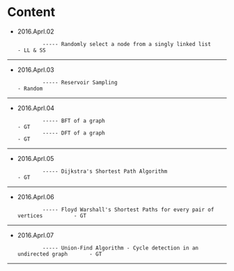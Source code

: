 # Content



- 2016.Aprl.02

              ----- Randomly select a node from a singly linked list                    - LL & SS
---

- 2016.Aprl.03

              ----- Reservoir Sampling								                    - Random
---

- 2016.Aprl.04

              ----- BFT of a graph														- GT
              ----- DFT of a graph														- GT
---

- 2016.Aprl.05

              ----- Dijkstra's Shortest Path Algorithm								    - GT
---

- 2016.Aprl.06

              ----- Floyd Warshall's Shortest Paths for every pair of vertices          - GT
---

- 2016.Aprl.07

              ----- Union-Find Algorithm - Cycle detection in an undirected graph       - GT
---